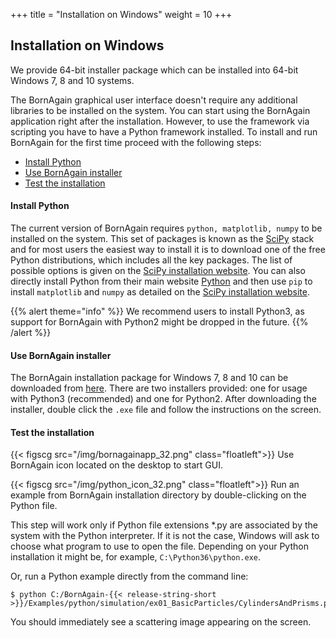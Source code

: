 +++
title = "Installation on Windows"
weight = 10
+++

## Installation on Windows

We provide 64-bit installer package which can be installed into 64-bit Windows 7, 8 and 10 systems.

The BornAgain graphical user interface doesn't require any additional libraries to be installed on the system. You can start using the BornAgain application right after the installation. However, to use the framework via scripting you have to have a Python framework installed. To install and run BornAgain for the first time proceed with the following steps:

* [Install Python](#install-python")
* [Use BornAgain installer](#use-bornagain-installer)
* [Test the installation](#test-the-installation)

####  Install Python

The current version of BornAgain requires `python, matplotlib, numpy` to be installed on the system. This set of packages is known as the [SciPy](http://www.scipy.org/) stack and for most users the easiest way to install it is to download one of the free Python distributions, which includes all the key packages. The list of possible options is given on the [SciPy installation website](http://www.scipy.org/install.html). You can also directly install Python from their main website [Python](https://www.python.org/downloads/) and then use `pip` to install `matplotlib` and `numpy` as detailed on the [SciPy installation website](http://www.scipy.org/install.html).

{{% alert theme="info" %}}
We recommend users to install Python3, as support for BornAgain with Python2 might be dropped in the future.
{{% /alert %}}

#### Use BornAgain installer

The BornAgain installation package for Windows 7, 8 and 10 can be downloaded from [here](http://apps.jcns.fz-juelich.de/src/BornAgain). There are two installers provided: one for usage with Python3 (recommended) and one for Python2. After downloading the installer, double click the `.exe` file and follow the instructions on the screen.

#### Test the installation

{{< figscg src="/img/bornagainapp_32.png" class="floatleft">}} Use BornAgain icon located on the desktop to start GUI.

<p style="clear: both;">

{{< figscg src="/img/python_icon_32.png" class="floatleft">}}
Run an example from BornAgain installation directory by double-clicking on the Python file.
<p style="clear: both;">

This step will work only if Python file extensions *.py are associated by the system with the Python interpreter. If it is not the case, Windows will ask to choose what program to use to open the file. Depending on your Python installation it might be, for example, `C:\Python36\python.exe`.

Or, run a Python example directly from the command line:

```
$ python C:/BornAgain-{{< release-string-short >}}/Examples/python/simulation/ex01_BasicParticles/CylindersAndPrisms.py
```

You should immediately see a scattering image appearing on the screen.